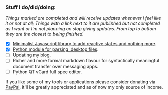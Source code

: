 ### Stuff I do/did/doing:

_Things marked are completed and will receive updates whenever i feel like it or not at all; Things with a link next to it are published but not completed as I want or I'm not planning on stop giving updates. From top to bottom they are the closest to being finished._

- [x] [Minimalist Javascript library to add reactive states and nothing more](https://github.com/gabriele-vargiu/reactfulness).
- [x] [Python module for parsing .desktop files](https://github.com/gabriele-vargiu/parsed).
- [ ] Updating my blog.
- [ ] Richer and more formal markdown flavour for syntactically meaningful document transfer over messaging apps.
- [ ] Python QT vCard full spec editor.

If you like some of my tools or applications please consider donating via [PayPal](paypal.me/vargiu), it'll be greatly appreciated and as of now my only source of income.
